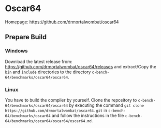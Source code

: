 # Oscar64

Homepage: https://github.com/drmortalwombat/oscar64

## Prepare Build

### Windows

Download the latest release from: https://github.com/drmortalwombat/oscar64/releases and extract/Copy the `bin` and `include` directories to the directory `c-bench-64/benchmarks/oscar64/oscar64`.

### Linux

You have to build the compiler by yourself. Clone the repository to `c-bench-64/benchmarks/oscar64/oscar64` by executing the command `git clone https://github.com/drmortalwombat/oscar64.git` in `c-bench-64/benchmarks/oscar64` and follow the instructions in the file `c-bench-64/benchmarks/oscar64/oscar64/oscar64.md`.

